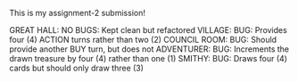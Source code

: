 This is my assignment-2 submission! 

GREAT HALL: 		NO BUGS: Kept clean but refactored
VILLAGE:			BUG: Provides four (4) ACTION turns rather than two (2)
COUNCIL ROOM: 		BUG: Should provide another BUY turn, but does not
ADVENTURER:			BUG: Increments the drawn treasure by four (4) rather than one (1)
SMITHY:				BUG: Draws four (4) cards but should only draw three (3) 
